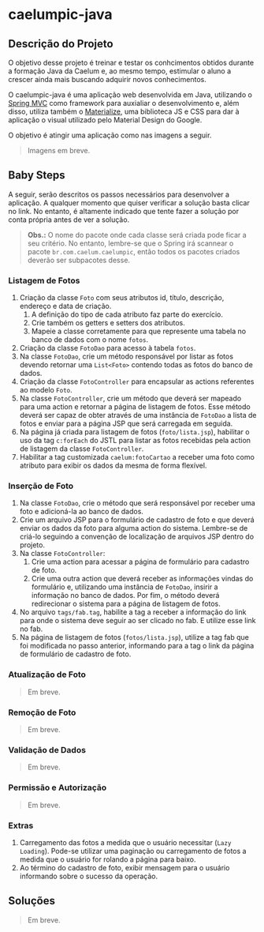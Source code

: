 # caelumpic-java

## Descrição do Projeto

O objetivo desse projeto é treinar e testar os conhcimentos obtidos durante a formação Java da Caelum e, ao mesmo tempo, estimular o aluno a crescer ainda mais buscando adquirir novos conhecimentos.

O caelumpic-java é uma aplicação web desenvolvida em Java, utilizando o [Spring MVC](https://spring.io/) como framework para auxialiar o desenvolvimento e, além disso, utiliza também o [Materialize](http://materializecss.com/), uma biblioteca JS e CSS para dar à aplicação o visual utilizado pelo Material Design do Google.

O objetivo é atingir uma aplicação como nas imagens a seguir.

> Imagens em breve.

## Baby Steps

A seguir, serão descritos os passos necessários para desenvolver a aplicação. A qualquer momento que quiser verificar a solução basta clicar no link. No entanto, é altamente indicado que tente fazer a solução por conta própria antes de ver a solução.

> **Obs.:** O nome do pacote onde cada classe será criada pode ficar a seu critério. No entanto, lembre-se que o Spring irá scannear o pacote `br.com.caelum.caelumpic`, então todos os pacotes criados deverão ser subpacotes desse.

### Listagem de Fotos
1. Criação da classe `Foto` com seus atributos id, título, descrição, endereço e data de criação.
    1. A definição do tipo de cada atributo faz parte do exercício.
    1. Crie também os getters e setters dos atributos.
    1. Mapeie a classe corretamente para que represente uma tabela no banco de dados com o nome `fotos`.
1. Criação da classe `FotoDao` para acesso à tabela `fotos`.
1. Na classe `FotoDao`, crie um método responsável por listar as fotos devendo retornar uma `List<Foto>` contendo todas as fotos do banco de dados.
1.  Criação da classe `FotoController` para encapsular as actions referentes ao modelo `Foto`.
1. Na classe `FotoController`, crie um método que deverá ser mapeado para uma action e retornar a página de listagem de fotos. Esse método deverá ser capaz de obter através de uma instância de `FotoDao` a lista de fotos e enviar para a página JSP que será carregada em seguida.
1. Na página já criada para listagem de fotos (`foto/lista.jsp`), habilitar o uso da tag `c:forEach` do JSTL para listar as fotos recebidas pela action de listagem da classe `FotoController`.
1. Habilitar a tag customizada `caelum:fotoCartao` a receber uma foto como atributo para exibir os dados da mesma de forma flexível.

### Inserção de Foto
1. Na classe `FotoDao`, crie o método que será responsável por receber uma foto e adicioná-la ao banco de dados.
1. Crie um arquivo JSP para o formulário de cadastro de foto e que deverá enviar os dados da foto para alguma action do sistema. Lembre-se de criá-lo seguindo a convenção de localização de arquivos JSP dentro do projeto.
1. Na classe `FotoController`:
    1. Crie uma action para acessar a página de formulário para cadastro de foto.
    1. Crie uma outra action que deverá receber as informações vindas do formulário e, utilizando uma instância de `FotoDao`, insirir a informação no banco de dados. Por fim, o método deverá redirecionar o sistema para a página de listagem de fotos.
1.  No arquivo `tags/fab.tag`, habilite a tag a receber a informação do link para onde o sistema deve seguir ao ser clicado no fab. E utilize esse link no fab.
1. Na página de listagem de fotos (`fotos/lista.jsp`), utilize a tag fab que foi modificada no passo anterior, informando para a tag o link da página de formulário de cadastro de foto.

### Atualização de Foto
> Em breve.

### Remoção de Foto
> Em breve.

### Validação de Dados
> Em breve.

### Permissão e Autorização
> Em breve.

### Extras
1. Carregamento das fotos a medida que o usuário necessitar (`Lazy Loading`). Pode-se utilizar uma paginação ou carregamento de fotos a medida que o usuário for rolando a página para baixo.
1. Ao término do cadastro de foto, exibir mensagem para o usuário informando sobre o sucesso da operação.

## Soluções
> Em breve.